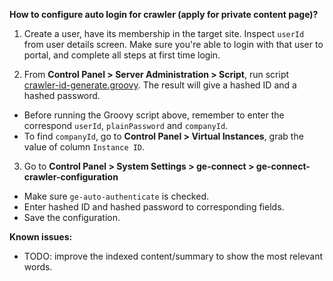 **How to configure auto login for crawler (apply for private content page)?**

1. Create a user, have its membership in the target site. Inspect `userId` from user details screen. Make sure you're able to login with that user to portal, and complete all steps at first time login.

2. From **Control Panel > Server Administration > Script**, run script [crawler-id-generate.groovy](crawler-id-generate.groovy). The result will give a hashed ID and a hashed password.
- Before running the Groovy script above, remember to enter the correspond `userId`, `plainPassword` and `companyId`.
- To find `companyId`, go to **Control Panel > Virtual Instances**, grab the value of column `Instance ID`.

3. Go to **Control Panel > System Settings > ge-connect > ge-connect-crawler-configuration**
- Make sure `ge-auto-authenticate` is checked.
- Enter hashed ID and hashed password to corresponding fields.
- Save the configuration.

**Known issues:**

- TODO: improve the indexed content/summary to show the most relevant words.